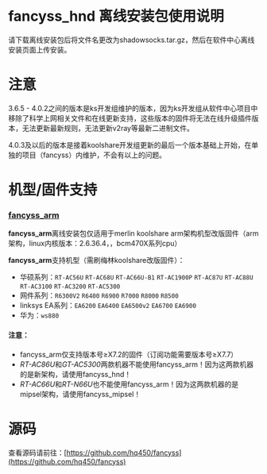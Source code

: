 # fancyss_hnd 离线安装包使用说明
请下载离线安装包后将文件名更改为shadowsocks.tar.gz，然后在软件中心离线安装页面上传安装。

# 注意
3.6.5 - 4.0.2之间的版本是ks开发组维护的版本，因为ks开发组从软件中心项目中移除了科学上网相关文件和在线更新支持，这些版本的固件将无法在线升级插件版本，无法更新最新规则，无法更新v2ray等最新二进制文件。

4.0.3及以后的版本是接着koolshare开发组更新的最后一个版本基础上开始，在单独的项目（fancyss）内维护，不会有以上的问题。

# 机型/固件支持
### [fancyss_arm](https://github.com/hq450/fancyss/tree/master/fancyss_arm)
**fancyss_arm**离线安装包仅适用于merlin koolshare arm架构机型改版固件（arm架构，linux内核版本：2.6.36.4，，bcm470X系列cpu）

**fancyss_arm**支持机型（需刷梅林koolshare改版固件）：
* 华硕系列：`RT-AC56U` `RT-AC68U` `RT-AC66U-B1` `RT-AC1900P` `RT-AC87U` `RT-AC88U` `RT-AC3100` `RT-AC3200` `RT-AC5300`
* 网件系列：`R6300V2` `R6400` `R6900` `R7000` `R8000` `R8500`
* linksys EA系列：`EA6200` `EA6400` `EA6500v2` `EA6700` `EA6900`
* 华为：`ws880`

#### 注意： 
* fancyss_arm仅支持版本号≥X7.2的固件（订阅功能需要版本号≥X7.7）
* *RT-AC86U*和*GT-AC5300*两款机器不能使用fancyss_arm！因为这两款机器的是新架构，请使用fancyss_hnd！
* *RT-AC66U*和*RT-N66U*也不能使用fancyss_arm！因为这两款机器的是mipsel架构，请使用fancyss_mipsel！

# 源码
查看源码请前往：[https://github.com/hq450/fancyss](https://github.com/hq450/fancyss)
